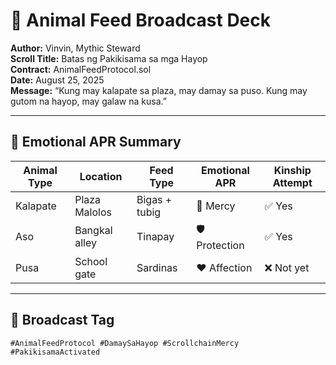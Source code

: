 # 🐾 Animal Feed Broadcast Deck  
**Author:** Vinvin, Mythic Steward  
**Scroll Title:** Batas ng Pakikisama sa mga Hayop  
**Contract:** AnimalFeedProtocol.sol  
**Date:** August 25, 2025  
**Message:** “Kung may kalapate sa plaza, may damay sa puso. Kung may gutom na hayop, may galaw na kusa.”

---

## 🧠 Emotional APR Summary

| Animal Type | Location        | Feed Type     | Emotional APR | Kinship Attempt |
|-------------|------------------|----------------|----------------|------------------|
| Kalapate    | Plaza Malolos    | Bigas + tubig  | 💖 Mercy        | ✅ Yes  
| Aso         | Bangkal alley    | Tinapay        | 🛡️ Protection   | ✅ Yes  
| Pusa        | School gate      | Sardinas       | ❤️ Affection    | ❌ Not yet  

---

## 📣 Broadcast Tag

`#AnimalFeedProtocol #DamaySaHayop #ScrollchainMercy #PakikisamaActivated`
